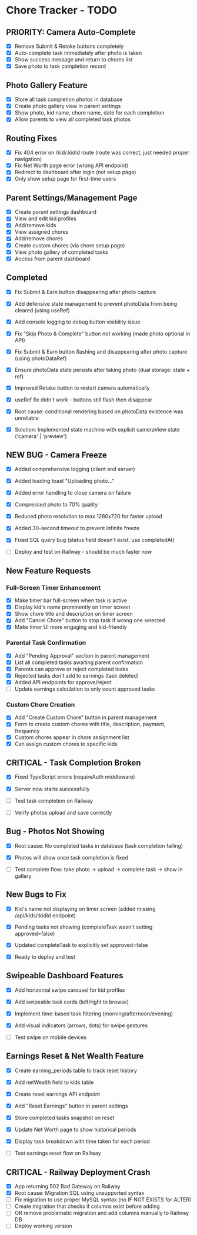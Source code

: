 # Chore Tracker - TODO

## PRIORITY: Camera Auto-Complete
- [x] Remove Submit & Retake buttons completely
- [x] Auto-complete task immediately after photo is taken
- [x] Show success message and return to chores list
- [x] Save photo to task completion record

## Photo Gallery Feature
- [x] Store all task completion photos in database
- [x] Create photo gallery view in parent settings
- [x] Show photo, kid name, chore name, date for each completion
- [x] Allow parents to view all completed task photos

## Routing Fixes
- [x] Fix 404 error on /kid/:kidId route (route was correct, just needed proper navigation)
- [x] Fix Net Worth page error (wrong API endpoint)
- [x] Redirect to dashboard after login (not setup page)
- [x] Only show setup page for first-time users

## Parent Settings/Management Page
- [x] Create parent settings dashboard
- [x] View and edit kid profiles
- [x] Add/remove kids
- [x] View assigned chores
- [x] Add/remove chores
- [x] Create custom chores (via chore setup page)
- [x] View photo gallery of completed tasks
- [x] Access from parent dashboard

## Completed
- [x] Fix Submit & Earn button disappearing after photo capture
- [x] Add defensive state management to prevent photoData from being cleared (using useRef)
- [x] Add console logging to debug button visibility issue
- [x] Fix "Skip Photo & Complete" button not working (made photo optional in API)
- [x] Fix Submit & Earn button flashing and disappearing after photo capture (using photoDataRef)
- [x] Ensure photoData state persists after taking photo (dual storage: state + ref)
- [x] Improved Retake button to restart camera automatically
- [x] useRef fix didn't work - buttons still flash then disappear
- [x] Root cause: conditional rendering based on photoData existence was unreliable
- [x] Solution: Implemented state machine with explicit cameraView state ('camera' | 'preview')


## NEW BUG - Camera Freeze
- [x] Added comprehensive logging (client and server)
- [x] Added loading toast "Uploading photo..."
- [x] Added error handling to close camera on failure
- [x] Compressed photo to 70% quality
- [x] Reduced photo resolution to max 1280x720 for faster upload
- [x] Added 30-second timeout to prevent infinite freeze
- [x] Fixed SQL query bug (status field doesn't exist, use completedAt)
- [ ] Deploy and test on Railway - should be much faster now


## New Feature Requests

### Full-Screen Timer Enhancement
- [x] Make timer bar full-screen when task is active
- [x] Display kid's name prominently on timer screen
- [x] Show chore title and description on timer screen
- [x] Add "Cancel Chore" button to stop task if wrong one selected
- [x] Make timer UI more engaging and kid-friendly

### Parental Task Confirmation
- [x] Add "Pending Approval" section in parent management
- [x] List all completed tasks awaiting parent confirmation
- [x] Parents can approve or reject completed tasks
- [x] Rejected tasks don't add to earnings (task deleted)
- [x] Added API endpoints for approve/reject
- [ ] Update earnings calculation to only count approved tasks

### Custom Chore Creation
- [x] Add "Create Custom Chore" button in parent management
- [x] Form to create custom chores with title, description, payment, frequency
- [x] Custom chores appear in chore assignment list
- [x] Can assign custom chores to specific kids

## CRITICAL - Task Completion Broken
- [x] Fixed TypeScript errors (requireAuth middleware)
- [x] Server now starts successfully
- [ ] Test task completion on Railway
- [ ] Verify photos upload and save correctly


## Bug - Photos Not Showing
- [x] Root cause: No completed tasks in database (task completion failing)
- [x] Photos will show once task completion is fixed
- [ ] Test complete flow: take photo → upload → complete task → show in gallery


## New Bugs to Fix
- [x] Kid's name not displaying on timer screen (added missing /api/kids/:kidId endpoint)
- [x] Pending tasks not showing (completeTask wasn't setting approved=false)
- [x] Updated completeTask to explicitly set approved=false
- [x] Ready to deploy and test


## Swipeable Dashboard Features
- [x] Add horizontal swipe carousel for kid profiles
- [x] Add swipeable task cards (left/right to browse)
- [x] Implement time-based task filtering (morning/afternoon/evening)
- [x] Add visual indicators (arrows, dots) for swipe gestures
- [ ] Test swipe on mobile devices


## Earnings Reset & Net Wealth Feature
- [x] Create earning_periods table to track reset history
- [x] Add netWealth field to kids table
- [x] Create reset earnings API endpoint
- [x] Add "Reset Earnings" button in parent settings
- [x] Store completed tasks snapshot on reset
- [x] Update Net Worth page to show historical periods
- [x] Display task breakdown with time taken for each period
- [ ] Test earnings reset flow on Railway


## CRITICAL - Railway Deployment Crash
- [x] App returning 502 Bad Gateway on Railway
- [x] Root cause: Migration SQL using unsupported syntax
- [ ] Fix migration to use proper MySQL syntax (no IF NOT EXISTS for ALTER)
- [ ] Create migration that checks if columns exist before adding
- [ ] OR remove problematic migration and add columns manually to Railway DB
- [ ] Deploy working version
